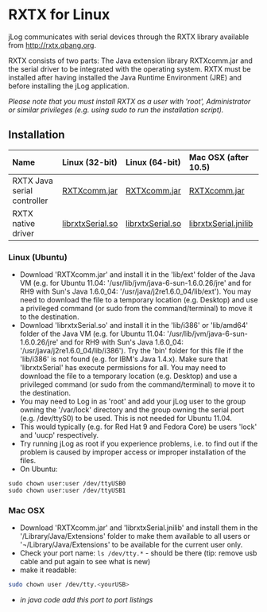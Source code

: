 # RXTX for Linux
jLog communicates with serial devices through the RXTX library available from http://rxtx.qbang.org. 


RXTX consists of two parts: The Java extension library RXTXcomm.jar and the serial driver to be integrated with the operating system.
RXTX must be installed after having installed the Java Runtime Environment (JRE) and before installing the jLog application.


*Please note that you must install RXTX as a user with 'root', Administrator or similar privileges (e.g. using sudo to run the installation script).*

## Installation  


| Name | Linux (32-bit) | Linux (64-bit) | Mac OSX (after 10.5) |
|:----|:----|:----|:---|
|RXTX Java serial controller	| [RXTXcomm.jar](32bit/RXTXcomm.jar)	| [RXTXcomm.jar](64bit/RXTXcomm.jar) |[RXTXcomm.jar](mac/RXTXcomm.jar)|
|RXTX native driver 	|[librxtxSerial.so](32bit/librxtxSerial.so)|[librxtxSerial.so](64bitlibrxtxSerial.so)  | [librxtxSerial.jnilib](mac/librxtxSerial.jnilib)|



### Linux (Ubuntu)
- Download 'RXTXcomm.jar' and install it in the 'lib/ext' folder of the Java VM (e.g. for Ubuntu 11.04: '/usr/lib/jvm/java-6-sun-1.6.0.26/jre' and for RH9 with Sun's Java 1.6.0_04: '/usr/java/j2re1.6.0_04/lib/ext'). 
You may need to download the file to a temporary location (e.g. Desktop) and use a privileged command (or sudo from the command/terminal) to move it to the destination.
- Download 'librxtxSerial.so' and install it in the 'lib/i386' or 'lib/amd64' folder of the Java VM (e.g. for Ubuntu 11.04: '/usr/lib/jvm/java-6-sun-1.6.0.26/jre' and for RH9 with Sun's Java 1.6.0_04: '/usr/java/j2re1.6.0_04/lib/i386'). Try the 'bin' folder for this file if the 'lib/i386' is not found (e.g. for IBM's Java 1.4.x). Make sure that 'librxtxSerial' has execute permissions for all. You may need to download the file to a temporary location (e.g. Desktop) and use a privileged command (or sudo from the command/terminal) to move it to the destination.
- You may need to Log in as 'root' and add your jLog user to the group owning the '/var/lock' directory and the group owning the serial port (e.g. /dev/ttyS0) to be used. This is not needed for Ubuntu 11.04.
- This would typically (e.g. for Red Hat 9 and Fedora Core) be users 'lock' and 'uucp' respectively.
- Try running jLog as root if you experience problems, i.e. to find out if the problem is caused by improper access or improper installation of the files.
- On Ubuntu: 

```$bash
sudo chown user:user /dev/ttyUSB0
sudo chown user:user /dev/ttyUSB1
```


### Mac OSX
- Download 'RXTXcomm.jar' and 'librxtxSerial.jnilib' and install them in the '/Library/Java/Extensions' folder to make them available to all users or '¬/Library/Java/Extensions' to be available for the current user only. 
- Check your port name: `ls /dev/tty.*` - should be there (tip: remove usb cable and put again to see what is new)
- make it readable: 
```bash
sudo chown user /dev/tty.<yourUSB>
```
- *in java code add this port to port listings*

